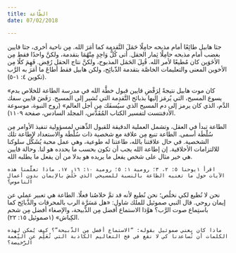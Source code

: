 ```yaml
---
title: الطَّاعة
date: 07/02/2018

---
```


جثا هابيل طائِعًا أمام مذبحه حامِلًا حَمَلَ التَّقدمة كما أمَرَ الله. مِن ناحية أخرى، جثا قايين بغضب أمام مذبحه حامِلًا ثِمار الحقل. أتى كُلُّ وَاحِدٍ مِنْهُمَا بتقدمة، ولكنَّ واحدًا فقط مِن الأخَوَين كان مُطيعًا لأمر الله. قُبِلَ الحَمَل المذبوح، ولكنَّ نتاج الحقل رُفِض. فَهِمَ كلًا مِن الأخوين المعنى والتعليمات الخاصَّة بتقدمة الذّبائِح، ولكن هابيل فقط أطاعَ ما أمَرَ به الرَّب (تكوين ٤: ١-٥).

«كان موت هابيل نتيجةً لِرَفْضِ قايين قبول خطَّة الله في مدرسة الطاعة للخلاص بدم يسوع المسيح، التي يُرمَز إليها بذبائح التَّقدِمة التي تُشير إلى المسيح. رَفَضَ قايين سفك الدَّم، الذي كان يرمز إلى دم المسيح الذي سيُسفَك مِن أجل العالم» (روح النبوة، موسوعة الأدفنتست لتفسير الكتاب المُقَدَّس، المجلد السادس، صفحة ١١٠٩).

الطاعة تبدأ في العقل، وتشمل العملية الدقيقة للقبول الذِّهني لمسؤولية تنفيذ الأوامر مِن سُلْطَة أسمى. الطاعة تنبع مِن علاقة مع شخصية ذات سُلْطَة والاستعداد لإطاعة تلك الشخصية. في حال علاقتنا بالله، طاعتنا له طوعية، وهي عمل محبة يُشَكِّل سلوكنا للالتزامات الأخلاقية. إن إطاعة الله يجب أن تكون بحسب ما يحدده هو لنا. وحالة قايين هي خير مثال على شخص يفعل ما يريده هو بدلا من أن يفعل ما يطلبه الله.

`اقرأ ١يوحنا ٥: ٢، ٣؛ رومية ١: ٥؛ رومية ١٠: ١٦، ١٧. ماذا تعلَّمنا هذه الآيات حول ما تعنيه الطاعة بالنسبة للمسيحي الذي خَلُصَ بالإيمان بدون أعمال الناموس؟`

نحن لا نُطيع لكي نخلُص؛ نحن نُطيع لأنه قد تمَّ خلاصُنا فعلًا. الطاعة هي تعبير عملي عن إيمان روحي. قال النبي صموئيل للملك شاول: «هل مَسَرَّة الرب بالمحرقات والذَّبائِح كما باستِماع صوت الرَّب؟ هوَّذا الاستماع أفضل مِن الذَّبيحة، والإصغاء أفضل مِن شحم الكِباش» (١صموئيل ١٥: ٢٢).

`ماذا كان يعني صموئيل بقوله: “الاستماع أفضل مِن الذَّبيحة”؟ كيف يُمكن لهذه الكلمات أن تُساعدنا كي لا نقع في فخ التعاليم الكاذبة التي تُعَلِّم عن النِّعمة الرَّخيصة؟`
